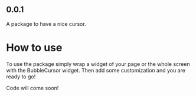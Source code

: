## 0.0.1

A package to have a nice cursor.

# How to use
To use the package simply wrap a widget of your page or the whole screen with the BubbleCursor widget. Then add some customization and you are ready to go!

Code will come soon!
